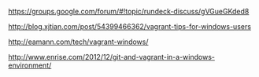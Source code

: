 https://groups.google.com/forum/#!topic/rundeck-discuss/gVGueGKded8

http://blog.xjtian.com/post/54399466362/vagrant-tips-for-windows-users

http://eamann.com/tech/vagrant-windows/

http://www.enrise.com/2012/12/git-and-vagrant-in-a-windows-environment/